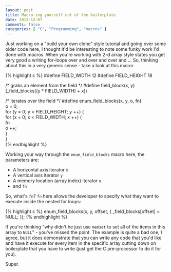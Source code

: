 ```yaml
---
layout: post
title: Macro-ing yourself out of the boilerplate
date: 2012-12-07
comments: false
categories: [ "C", "Programming", "macros" ]
---
```


Just working on a "build your own clone" style tutorial and going over some older code here, I thought it'd be interesting to note some funky work I'd done with macros. When you're working with 2-d array style states you get very good a writing for-loops over and over and over and ... So, thinking about this in a very generic sense - take a look at this macro

{% highlight c %}
#define FIELD_WIDTH  12
#define FIELD_HEIGHT 18

/* grabs an element from the field */
#define field_block(x, y) (_field_blocks[(y * FIELD_WIDTH) + x])

/* iterates over the field */
#define enum_field_blocks(x, y, o, fn)     \
   o = 0;                                  \
   for (y = 0; y < FIELD_HEIGHT; y ++) {   \
      for (x = 0; x < FIELD_WIDTH; x ++) { \
         fn                                \
         o ++;                             \
      }                                    \
   }                                       \
{% endhighlight %}

Working your way through the `enum_field_blocks` macro here, the parameters are:

* A horizontal axis iterator `x`
* A vertical axis iterator `y`
* A memory location (array index) iterator `o`
* and `fn`

So, what's `fn`? `fn` here allows the developer to specify what they want to execute inside the nested for loops:

{% highlight c %}
enum_field_blocks(x, y, offset, {
   _field_blocks[offset] = NULL;
});
{% endhighlight %}

If you're thinking "why didn't he just use `memset` to set all of the items in this array to `NULL`" - you've missed the point. The example is quite a bad one, I agree, but it does demonstrate that you can write any code that you'd like and have it execute for every item in the specific array cutting down on boilerplate that you have to write (just get the C pre-processor to do it for you).

Super.